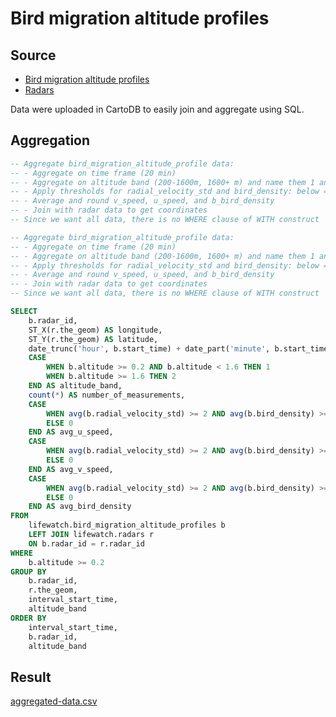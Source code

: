 # Bird migration altitude profiles

## Source

* [Bird migration altitude profiles](https://github.com/enram/case-study/tree/master/data/bird-migration-altitude-profiles)
* [Radars](https://github.com/enram/case-study/tree/master/data/radars)

Data were uploaded in CartoDB to easily join and aggregate using SQL.

## Aggregation

```SQL
-- Aggregate bird_migration_altitude_profile data:
-- - Aggregate on time frame (20 min)
-- - Aggregate on altitude band (200-1600m, 1600+ m) and name them 1 and 2
-- - Apply thresholds for radial_velocity_std and bird_density: below => set values to 0
-- - Average and round v_speed, u_speed, and b_bird_density
-- - Join with radar data to get coordinates
-- Since we want all data, there is no WHERE clause of WITH construct

-- Aggregate bird_migration_altitude_profile data:
-- - Aggregate on time frame (20 min)
-- - Aggregate on altitude band (200-1600m, 1600+ m) and name them 1 and 2
-- - Apply thresholds for radial_velocity_std and bird_density: below => set values to 0
-- - Average and round v_speed, u_speed, and b_bird_density
-- - Join with radar data to get coordinates
-- Since we want all data, there is no WHERE clause of WITH construct

SELECT
    b.radar_id,
    ST_X(r.the_geom) AS longitude,
    ST_Y(r.the_geom) AS latitude,
    date_trunc('hour', b.start_time) + date_part('minute', b.start_time)::int / 20 * interval '20 min' AS interval_start_time,
    CASE
        WHEN b.altitude >= 0.2 AND b.altitude < 1.6 THEN 1
        WHEN b.altitude >= 1.6 THEN 2
    END AS altitude_band,
    count(*) AS number_of_measurements,
    CASE
        WHEN avg(b.radial_velocity_std) >= 2 AND avg(b.bird_density) >= 10 THEN round(avg(b.u_speed)::numeric,5)
        ELSE 0
    END AS avg_u_speed,
    CASE
        WHEN avg(b.radial_velocity_std) >= 2 AND avg(b.bird_density) >= 10 THEN round(avg(b.v_speed)::numeric,5)
        ELSE 0
    END AS avg_v_speed,
    CASE
        WHEN avg(b.radial_velocity_std) >= 2 AND avg(b.bird_density) >= 10 THEN round(avg(b.bird_density)::numeric,5)
        ELSE 0
    END AS avg_bird_density
FROM
    lifewatch.bird_migration_altitude_profiles b
    LEFT JOIN lifewatch.radars r
    ON b.radar_id = r.radar_id
WHERE
    b.altitude >= 0.2
GROUP BY
    b.radar_id,
    r.the_geom,
    interval_start_time,
    altitude_band
ORDER BY
    interval_start_time,
    b.radar_id,
    altitude_band
```

## Result

[aggregated-data.csv](aggregated-data.csv)

